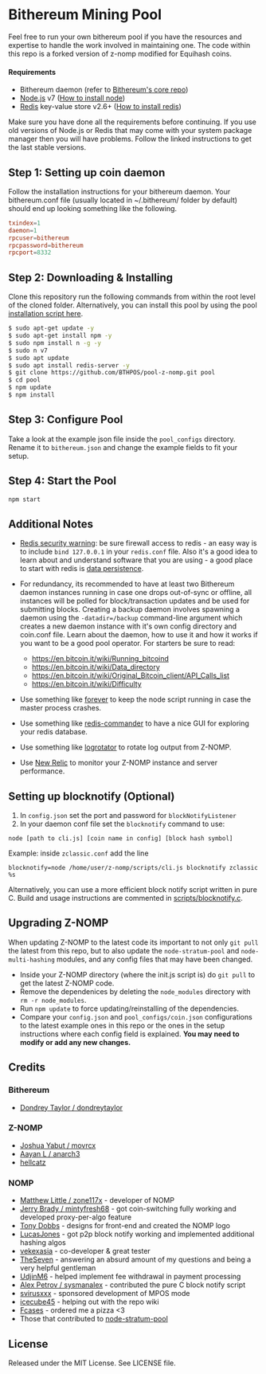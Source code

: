 # Bithereum Mining Pool

Feel free to run your own bithereum pool if you have the resources and expertise to handle the work involved in maintaining one. The code within this repo is a forked version of z-nomp modified for Equihash coins. 

#### Requirements
* Bithereum daemon (refer to [Bithereum's core repo](https://github.com/BTHPOS/BTH))
* [Node.js](http://nodejs.org/) v7 ([How to install node](https://github.com/joyent/node/wiki/Installing-Node.js-via-package-manager))
* [Redis](http://redis.io/) key-value store v2.6+ ([How to install redis](http://redis.io/topics/quickstart))

Make sure you have done all the requirements before continuing. If you use old versions of Node.js or Redis that may come with your system package manager then you will have problems. Follow the linked instructions to get the last stable versions.

## Step 1: Setting up coin daemon
Follow the installation instructions for your bithereum daemon. Your bithereum.conf file (usually located in ~/.bithereum/ folder by default) should end up looking something like the following.
```conf
txindex=1
daemon=1
rpcuser=bithereum
rpcpassword=bithereum
rpcport=8332
```

## Step 2: Downloading & Installing
Clone this repository run the following commands from within the root level of the cloned folder. Alternatively, you can install this pool by using the pool [installation script here](https://github.com/BTHPOS/installation-scripts).

```bash
$ sudo apt-get update -y
$ sudo apt-get install npm -y
$ sudo npm install n -g -y
$ sudo n v7
$ sudo apt update
$ sudo apt install redis-server -y
$ git clone https://github.com/BTHPOS/pool-z-nomp.git pool
$ cd pool
$ npm update
$ npm install
```

## Step 3: Configure Pool
Take a look at the example json file inside the `pool_configs` directory. Rename it to `bithereum.json` and change the
example fields to fit your setup.

## Step 4: Start the Pool

```bash
npm start
```

## Additional Notes

* [Redis security warning](http://redis.io/topics/security): be sure firewall access to redis - an easy way is to
include `bind 127.0.0.1` in your `redis.conf` file. Also it's a good idea to learn about and understand software that
you are using - a good place to start with redis is [data persistence](http://redis.io/topics/persistence).

* For redundancy, its recommended to have at least two Bithereum daemon instances running in case one drops out-of-sync or offline,
all instances will be polled for block/transaction updates and be used for submitting blocks. Creating a backup daemon
involves spawning a daemon using the `-datadir=/backup` command-line argument which creates a new daemon instance with
it's own config directory and coin.conf file. Learn about the daemon, how to use it and how it works if you want to be
a good pool operator. For starters be sure to read:
   * https://en.bitcoin.it/wiki/Running_bitcoind
   * https://en.bitcoin.it/wiki/Data_directory
   * https://en.bitcoin.it/wiki/Original_Bitcoin_client/API_Calls_list
   * https://en.bitcoin.it/wiki/Difficulty
   
* Use something like [forever](https://github.com/nodejitsu/forever) to keep the node script running
in case the master process crashes. 

* Use something like [redis-commander](https://github.com/joeferner/redis-commander) to have a nice GUI
for exploring your redis database.

* Use something like [logrotator](http://www.thegeekstuff.com/2010/07/logrotate-examples/) to rotate log 
output from Z-NOMP.

* Use [New Relic](http://newrelic.com/) to monitor your Z-NOMP instance and server performance.

## Setting up blocknotify (Optional)
1. In `config.json` set the port and password for `blockNotifyListener`
2. In your daemon conf file set the `blocknotify` command to use:
```
node [path to cli.js] [coin name in config] [block hash symbol]
```
Example: inside `zclassic.conf` add the line
```
blocknotify=node /home/user/z-nomp/scripts/cli.js blocknotify zclassic %s
```

Alternatively, you can use a more efficient block notify script written in pure C. Build and usage instructions
are commented in [scripts/blocknotify.c](scripts/blocknotify.c).

## Upgrading Z-NOMP
When updating Z-NOMP to the latest code its important to not only `git pull` the latest from this repo, but to also update
the `node-stratum-pool` and `node-multi-hashing` modules, and any config files that may have been changed.
* Inside your Z-NOMP directory (where the init.js script is) do `git pull` to get the latest Z-NOMP code.
* Remove the dependenices by deleting the `node_modules` directory with `rm -r node_modules`.
* Run `npm update` to force updating/reinstalling of the dependencies.
* Compare your `config.json` and `pool_configs/coin.json` configurations to the latest example ones in this repo or the ones in the setup instructions where each config field is explained. <b>You may need to modify or add any new changes.</b>

Credits
-------
### Bithereum
* [Dondrey Taylor / dondreytaylor](https://github.com/dondreytaylor)

### Z-NOMP
* [Joshua Yabut / movrcx](https://github.com/joshuayabut)
* [Aayan L / anarch3](https://github.com/aayanl)
* [hellcatz](https://github.com/hellcatz)

### NOMP
* [Matthew Little / zone117x](https://github.com/zone117x) - developer of NOMP
* [Jerry Brady / mintyfresh68](https://github.com/bluecircle) - got coin-switching fully working and developed proxy-per-algo feature
* [Tony Dobbs](http://anthonydobbs.com) - designs for front-end and created the NOMP logo
* [LucasJones](//github.com/LucasJones) - got p2p block notify working and implemented additional hashing algos
* [vekexasia](//github.com/vekexasia) - co-developer & great tester
* [TheSeven](//github.com/TheSeven) - answering an absurd amount of my questions and being a very helpful gentleman
* [UdjinM6](//github.com/UdjinM6) - helped implement fee withdrawal in payment processing
* [Alex Petrov / sysmanalex](https://github.com/sysmanalex) - contributed the pure C block notify script
* [svirusxxx](//github.com/svirusxxx) - sponsored development of MPOS mode
* [icecube45](//github.com/icecube45) - helping out with the repo wiki
* [Fcases](//github.com/Fcases) - ordered me a pizza <3
* Those that contributed to [node-stratum-pool](//github.com/zone117x/node-stratum-pool#credits)

License
-------
Released under the MIT License. See LICENSE file.
